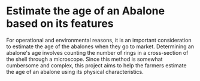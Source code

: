 # Estimate the age of an Abalone based on its features

For operational and environmental reasons, it is an important consideration to estimate the age of the abalones when they go to market. Determining an abalone's age involves counting the number of rings in a cross-section of the shell through a microscope. Since this method is somewhat cumbersome and complex, this project aims to help the farmers estimate the age of an abalone using its physical characteristics.
